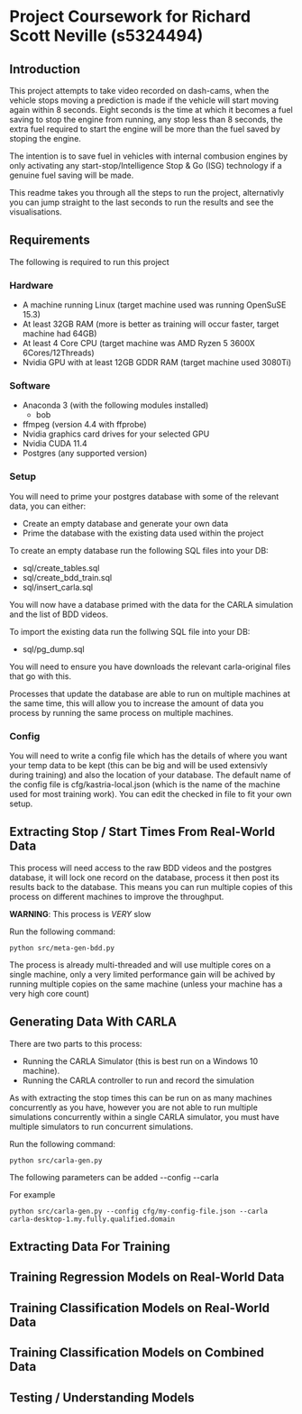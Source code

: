 # Project Coursework for Richard Scott Neville (s5324494)

## Introduction

This project attempts to take video recorded on dash-cams, when the vehicle stops moving a prediction is made if the vehicle will start 
moving again within 8 seconds. Eight seconds is the time at which it becomes a fuel saving to stop the engine from running, any stop
less than 8 seconds, the extra fuel required to start the engine will be more than the fuel saved by stoping the engine.

The intention is to save fuel in vehicles with internal combusion engines by only activating any start-stop/Intelligence Stop & Go (ISG)
technology if a genuine fuel saving will be made.

This readme takes you through all the steps to run the project, alternativly you can jump straight to the last seconds to run the results
and see the visualisations.

## Requirements

The following is required to run this project

### Hardware
* A machine running Linux (target machine used was running OpenSuSE 15.3)
* At least 32GB RAM (more is better as training will occur faster, target machine had 64GB)
* At least 4 Core CPU (target machine was AMD Ryzen 5 3600X 6Cores/12Threads)
* Nvidia GPU with at least 12GB GDDR RAM (target machine used 3080Ti)

### Software
* Anaconda 3 (with the following modules installed)
  * bob
* ffmpeg (version 4.4 with ffprobe)
* Nvidia graphics card drives for your selected GPU
* Nvidia CUDA 11.4
* Postgres (any supported version)

### Setup
You will need to prime your postgres database with some of the relevant data, you can either:
* Create an empty database and generate your own data
* Prime the database with the existing data used within the project

To create an empty database run the following SQL files into your DB:
* sql/create_tables.sql
* sql/create_bdd_train.sql
* sql/insert_carla.sql

You will now have a database primed with the data for the CARLA simulation and the list of BDD videos.

To import the existing data run the follwing SQL file into your DB:
* sql/pg_dump.sql

You will need to ensure you have downloads the relevant carla-original files that go with this.

Processes that update the database are able to run on multiple machines at the same time, this will allow you to increase the amount of 
data you process by running the same process on multiple machines.

### Config

You will need to write a config file which has the details of where you want your temp data to be kept (this can be big and will be used extensivly during training) and also the location of your database. The default name of the config file is cfg/kastria-local.json (which is the name of the machine used for most training work).  You can edit the checked in file to fit your own setup.


## Extracting Stop / Start Times From Real-World Data

This process will need access to the raw BDD videos and the postgres database, it will lock one record on the database, process it then post its results back to the database. This means you can run multiple copies of this process on different machines to improve the throughput.

**WARNING**: This process is *VERY* slow

Run the following command:
```
python src/meta-gen-bdd.py
```

The process is already multi-threaded and will use multiple cores on a single machine, only a very limited performance gain will be achived by running multiple copies on the same machine (unless your machine has a very high core count)

## Generating Data With CARLA

There are two parts to this process:
* Running the CARLA Simulator (this is best run on a Windows 10 machine).
* Running the CARLA controller to run and record the simulation 

As with extracting the stop times this can be run on as many machines concurrently as you have, however you are not able to run multiple simulations concurrently within a single CARLA simulator, you must have multiple simulators to run concurrent simulations.

Run the following command:
```
python src/carla-gen.py
```
The following parameters can be added
--config <path-to-config-file>
--carla <carla-server>

For example
```
python src/carla-gen.py --config cfg/my-config-file.json --carla carla-desktop-1.my.fully.qualified.domain
```

## Extracting Data For Training

## Training Regression Models on Real-World Data

## Training Classification Models on Real-World Data

## Training Classification Models on Combined Data

## Testing / Understanding Models